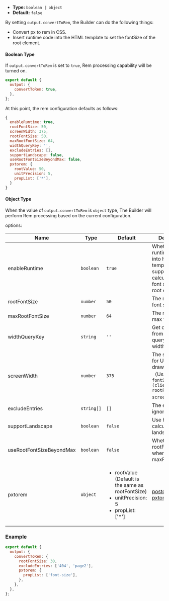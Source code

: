 - **Type:** `boolean | object`
- **Default:** `false`

By setting `output.convertToRem`, the Builder can do the following things:

- Convert px to rem in CSS.
- Insert runtime code into the HTML template to set the fontSize of the root element.

#### Boolean Type

If `output.convertToRem` is set to `true`, Rem processing capability will be turned on.

```js
export default {
  output: {
    convertToRem: true,
  },
};
```

At this point, the rem configuration defaults as follows:

```js
{
  enableRuntime: true,
  rootFontSize: 50,
  screenWidth: 375,
  rootFontSize: 50,
  maxRootFontSize: 64,
  widthQueryKey: '',
  excludeEntries: [],
  supportLandscape: false,
  useRootFontSizeBeyondMax: false,
  pxtorem: {
    rootValue: 50,
    unitPrecision: 5,
    propList: ['*'],
  }
}
```

#### Object Type

When the value of `output.convertToRem` is `object` type, The Builder will perform Rem processing based on the current configuration.

options:

| Name                     | Type       | Default                                                                                                              | Description                                                                                                             |
| ------------------------ | ---------- | -------------------------------------------------------------------------------------------------------------------- | ----------------------------------------------------------------------------------------------------------------------- |
| enableRuntime            | `boolean`  | `true`                                                                                                               | Whether to inject runtime code into html templates, to support dynamic calculation of the font size of the root element |
| rootFontSize             | `number`   | `50`                                                                                                                 | The root element font size                                                                                              |
| maxRootFontSize          | `number`   | `64`                                                                                                                 | The root element max font size                                                                                          |
| widthQueryKey            | `string`   | `'' `                                                                                                                | Get clientWidth from the url query based on widthQueryKey                                                               |
| screenWidth              | `number`   | `375`                                                                                                                | The screen width for UI design drawings（Usually, `fontSize = (clientWidth * rootFontSize) / screenWidth`）             |
| excludeEntries           | `string[]` | `[]`                                                                                                                 | The entries to ignore                                                                                                   |
| supportLandscape         | `boolean`  | `false`                                                                                                              | Use height to calculate rem in landscape                                                                                |
| useRootFontSizeBeyondMax | `boolean`  | `false`                                                                                                              | Whether to use rootFontSize when large than maxRootFontSize                                                             |
| pxtorem                  | `object`   | <ul><li>rootValue (Default is the same as rootFontSize) </li><li>unitPrecision: 5 </li><li>propList: ['*']</li></ul> | [postcss-pxtorem](https://github.com/cuth/postcss-pxtorem#options) options                                              |

### Example

```js
export default {
  output: {
    convertToRem: {
      rootFontSize: 30,
      excludeEntries: ['404', 'page2'],
      pxtorem: {
        propList: ['font-size'],
      },
    },
  },
};
```
